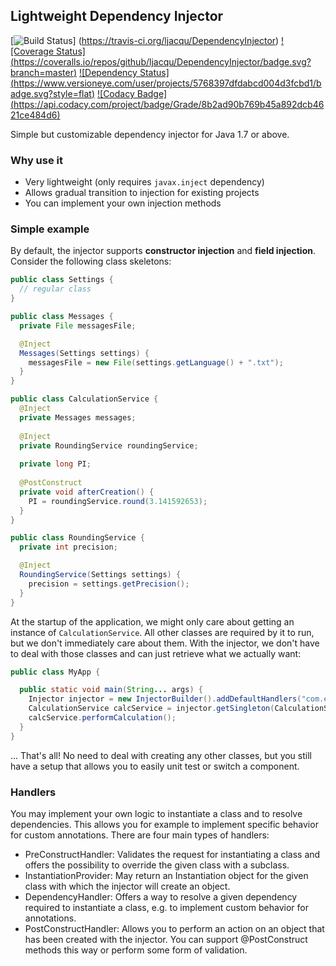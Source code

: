 ## Lightweight Dependency Injector
[![Build Status](https://travis-ci.org/ljacqu/DependencyInjector.svg?branch=master)]
(https://travis-ci.org/ljacqu/DependencyInjector) [![Coverage Status]
(https://coveralls.io/repos/github/ljacqu/DependencyInjector/badge.svg?branch=master)](https://coveralls.io/github/ljacqu/DependencyInjector?branch=master) [![Dependency Status]
(https://www.versioneye.com/user/projects/5768397dfdabcd004d3fcbd1/badge.svg?style=flat)](https://www.versioneye.com/user/projects/5768397dfdabcd004d3fcbd1) [![Codacy Badge]
(https://api.codacy.com/project/badge/Grade/8b2ad90b769b45a892dcb4621ce484d6)](https://www.codacy.com/app/ljacqu/DependencyInjector?utm_source=github.com&amp;utm_medium=referral&amp;utm_content=ljacqu/DependencyInjector&amp;utm_campaign=Badge_Grade)

Simple but customizable dependency injector for Java 1.7 or above.


### Why use it
- Very lightweight (only requires `javax.inject` dependency)
- Allows gradual transition to injection for existing projects
- You can implement your own injection methods

### Simple example
By default, the injector supports **constructor injection** and **field injection**.
Consider the following class skeletons:

```java
public class Settings {
  // regular class
}

public class Messages {
  private File messagesFile;

  @Inject
  Messages(Settings settings) {
    messagesFile = new File(settings.getLanguage() + ".txt");
  }
}

public class CalculationService {
  @Inject
  private Messages messages;
  
  @Inject
  private RoundingService roundingService;
  
  private long PI;
  
  @PostConstruct
  private void afterCreation() {
    PI = roundingService.round(3.141592653);
  }
}

public class RoundingService {
  private int precision;

  @Inject
  RoundingService(Settings settings) {
    precision = settings.getPrecision();
  }
}
```

At the startup of the application, we might only care about getting an instance of `CalculationService`. All other
classes are required by it to run, but we don't immediately care about them. With the injector, we don't have to
deal with those classes and can just retrieve what we actually want:

```java
public class MyApp {

  public static void main(String... args) {
    Injector injector = new InjectorBuilder().addDefaultHandlers("com.example.my.project").create();
    CalculationService calcService = injector.getSingleton(CalculationService.class);
    calcService.performCalculation();
  }
}
```

... That's all! No need to deal with creating any other classes, but you still have a setup that allows you to easily
unit test or switch a component.

### Handlers
You may implement your own logic to instantiate a class and to resolve dependencies. This allows you for example to 
implement specific behavior for custom annotations. There are four main types of handlers:

 - PreConstructHandler: Validates the request for instantiating a class and offers the possibility to override 
                        the given class with a subclass.
 - InstantiationProvider: May return an Instantiation object for the given class with which the injector will 
                          create an object.
 - DependencyHandler: Offers a way to resolve a given dependency required to instantiate a class, e.g. to implement 
                      custom behavior for annotations.
 - PostConstructHandler: Allows you to perform an action on an object that has been created with the injector. 
                         You can support @PostConstruct methods this way or perform some form of validation.

